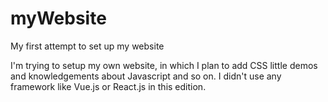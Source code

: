 # myWebsite
My first attempt to set up my website

I'm trying to setup my own website, in which I plan to add CSS little demos and knowledgements about Javascript and so on.
I didn't use any framework like Vue.js or React.js in this edition.
